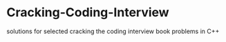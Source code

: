 # Cracking-Coding-Interview
solutions for selected cracking the coding interview book problems in C++

